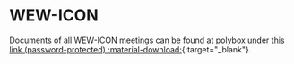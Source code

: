 # WEW-ICON

Documents of all WEW-ICON meetings can be found at polybox under [this link (password-protected) :material-download:](https://polybox.ethz.ch/index.php/s/PgZvLLldgi46WI6){:target="_blank"}.
